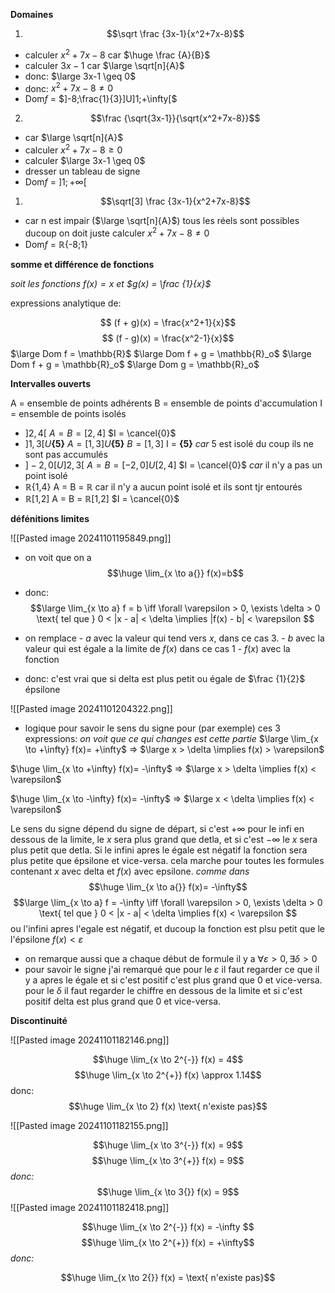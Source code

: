 **Domaines**
1)  $$\sqrt \frac {3x-1}{x^2+7x-8}$$
- calculer $x^2+7x-8$ car  $\huge \frac {A}{B}$
- calculer $3x-1$ car $\large  \sqrt[n]{A}$ 
- donc:  $\large  3x-1  \geq 0$
- donc: ${x^2+7x-8} \neq 0$
- Dom*f* = $]-8;\frac{1}{3}]U]1;+\infty[$
2) $$\frac {\sqrt{3x-1}}{\sqrt{x^2+7x-8}}$$
- car $\large  \sqrt[n]{A}$ 
- calculer $x^2+7x-8 \geq 0$ 
- calculer  $\large  3x-1  \geq 0$
- dresser un tableau de signe 
- Dom*f* = $]1;+\infty[$
1)  $$\sqrt[3] \frac {3x-1}{x^2+7x-8}$$
-  car n est impair ($\large  \sqrt[n]{A}$)  tous les réels sont possibles ducoup on doit juste calculer ${x^2+7x-8} \neq 0$
- Dom*f* = $\mathbb{R}$\{-8;1}

**somme et différence de fonctions**

*soit les fonctions $f(x) = x$ et $g(x) = \frac {1}{x}$*

expressions analytique de:

$$ (f + g)(x) = \frac{x^2+1}{x}$$
$$ (f - g)(x) = \frac{x^2-1}{x}$$
$\large Dom f = \mathbb{R}$           $\large Dom f + g = \mathbb{R}_o$              $\large Dom f + g = \mathbb{R}_o$                   $\large Dom g = \mathbb{R}_o$

**Intervalles ouverts**

A = ensemble de points adhérents 
B = ensemble de points d'accumulation 
I = ensemble de points isolés

- $]2,4[$           $A=B=[2,4]$  $I = \cancel{0}$  
- $]1,3[U$**{5}**   $A=[1,3]U$**{5}**  $B = [1,3]$ I = **{5}** *car* 5 est isolé du coup ils ne sont pas accumulés
- $]-2,0[U]2,3[$  $A = B =[-2,0]U[2,4]$  $I = \cancel{0}$  *car* il n'y a pas un point isolé
- $\mathbb{R}$\{1,4}     A = B = $\mathbb{R}$ car il n'y a aucun point isolé et ils sont tjr entourés
- $\mathbb{R}$\[1,2]   A = B = $\mathbb{R}$\[1,2]  $I = \cancel{0}$  

**défénitions limites**

![[Pasted image 20241101195849.png]]
- on voit que on a $$\huge \lim_{x \to a{}} f(x)=b$$
 - donc: 
$$\large \lim_{x \to a} f = b \iff \forall \varepsilon > 0, \exists \delta > 0 \text{ tel que } 0 < |x - a| < \delta \implies |f(x) - b| < \varepsilon $$

- on remplace 
			- $a$ avec la valeur qui tend vers $x$, dans ce cas $3$.
			- $b$ avec la valeur qui est égale a la limite de $f(x)$ dans ce cas $1$ 
			- $f(x)$ avec la fonction

- donc: c'est vrai que si delta est plus petit ou égale de $\frac {1}{2}$ épsilone

![[Pasted image 20241101204322.png]]


- logique pour savoir le sens du signe pour (par exemple) ces 3 expressions:
	*on voit que ce qui changes est cette partie*
$\large \lim_{x \to +\infty} f(x)= +\infty$           =>   $\large x > \delta  \implies f(x) > \varepsilon$

$\huge \lim_{x \to +\infty} f(x)= -\infty$   =>   $\large x > \delta  \implies f(x) < \varepsilon$

$\huge \lim_{x \to -\infty} f(x)= -\infty$   =>   $\large x < \delta  \implies f(x) < \varepsilon$

Le sens du signe dépend du signe de départ, si c'est $+\infty$ pour le infi en dessous de la limite, le $x$  sera plus grand que detla, et si c'est $-\infty$ le $x$ sera plus petit que detla.
Si le infini apres le égale est négatif la fonction sera  plus petite que épsilone et vice-versa.
cela marche pour toutes les formules contenant $x$ avec delta et $f(x)$ avec epsilone.
*comme dans*
$$\huge \lim_{x \to a{}} f(x)= -\infty$$
$$\large \lim_{x \to a} f = -\infty \iff \forall \varepsilon > 0, \exists \delta > 0 \text{ tel que } 0 < |x - a| < \delta \implies f(x) < \varepsilon $$
ou l'infini apres l'egale est négatif, et ducoup la fonction est plsu petit que le l'épsilone $f(x) < \varepsilon$

 - on remarque aussi que a chaque début de formule il y a $\forall \varepsilon > 0, \exists \delta > 0$ 
- pour savoir le signe j'ai remarqué que 
	 pour le $\varepsilon$ il faut regarder ce que il y a apres le égale et si c'est positif c'est plus grand que 0 et vice-versa.
	 pour le $\delta$ il faut regarder le chiffre en dessous de la limite et si c'est positif delta est plus grand que 0 et vice-versa.

**Discontinuité**

![[Pasted image 20241101182146.png]]

$$\huge \lim_{x \to 2^{-}} f(x) = 4$$
$$\huge \lim_{x \to 2^{+}} f(x) \approx 1.14$$
donc:
$$\huge \lim_{x \to 2} f(x) \text{ n'existe pas}$$

![[Pasted image 20241101182155.png]]

$$\huge \lim_{x \to 3^{-}} f(x) = 9$$ $$\huge \lim_{x \to 3^{+}} f(x) = 9$$*donc:*
$$\huge \lim_{x \to 3{}} f(x) = 9$$
![[Pasted image 20241101182418.png]]

$$\huge \lim_{x \to 2^{-}} f(x) = -\infty $$ $$\huge \lim_{x \to 2^{+}} f(x) = +\infty$$
*donc:*

$$\huge \lim_{x \to 2{}} f(x) = \text{ n'existe pas}$$
